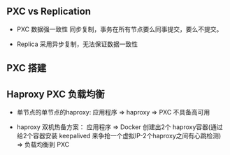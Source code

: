 ## PXC vs Replication
- PXC 数据强一致性
同步复制，事务在所有节点要么同事提交，要么不提交。

- Replica 采用异步复制，无法保证数据一致性

## PXC 搭建


## Haproxy PXC 负载均衡

- 单节点的单节点的haproxy:
应用程序 => haproxy => PXC
不具备高可用

- haproxy 双机热备方案：
应用程序 => Docker 创建出2个 haproxy容器(通过给2个容器安装 keepalived 来争抢一个虚拟IP-2个haproxy之间有心跳检测) => 负载均衡到 PXC



